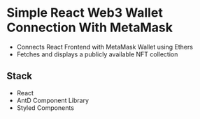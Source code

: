 # Simple React Web3 Wallet Connection With MetaMask

- Connects React Frontend with MetaMask Wallet using Ethers
- Fetches and displays a publicly available NFT collection

## Stack

- React
- AntD Component Library
- Styled Components
